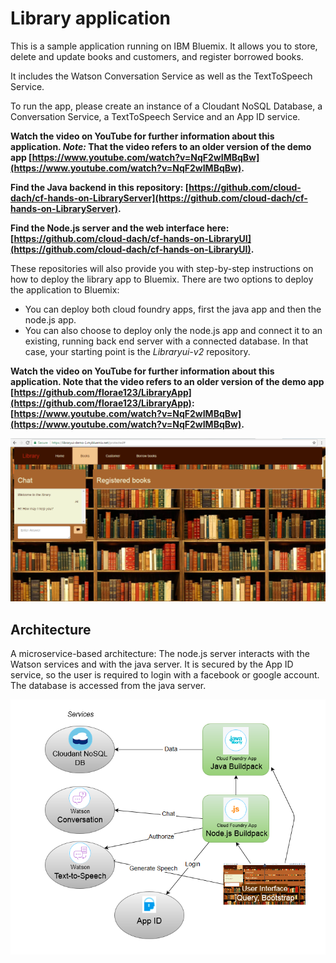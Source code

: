 # Library application

This is a sample application running on IBM Bluemix. It allows you to store, delete and update books and customers, and register borrowed books.

It includes the Watson Conversation Service as well as the TextToSpeech Service.

To run the app, please create an instance of a Cloudant NoSQL Database, a Conversation Service, a TextToSpeech Service and an App ID service.

**Watch the video on YouTube for further information about this application. _Note:_ That the video refers to an older version of the demo app  [https://www.youtube.com/watch?v=NqF2wIMBqBw](https://www.youtube.com/watch?v=NqF2wIMBqBw).**

**Find the Java backend in this repository: [https://github.com/cloud-dach/cf-hands-on-LibraryServer](https://github.com/cloud-dach/cf-hands-on-LibraryServer).**

**Find the Node.js server and the web interface here: [https://github.com/cloud-dach/cf-hands-on-LibraryUI](https://github.com/cloud-dach/cf-hands-on-LibraryUI).**

These repositories will also provide you with step-by-step instructions on how to deploy the library app to Bluemix. There are two options to deploy the application to Bluemix:
  * You can deploy both cloud foundry apps, first the java app and then the node.js app.
  * You can also choose to deploy only the node.js app and connect it to an existing, running back end server with a connected database. In that case, your starting point is the *Libraryui-v2* repository.

**Watch the video on YouTube for further information about this application. Note that the video refers to an older version of the demo app [https://github.com/florae123/LibraryApp](https://github.com/florae123/LibraryApp): [https://www.youtube.com/watch?v=NqF2wIMBqBw](https://www.youtube.com/watch?v=NqF2wIMBqBw).**

![](./images/WebInterface.png)

## Architecture

A microservice-based architecture: The node.js server interacts with the Watson services and with the java server. It is secured by the App ID service, so the user is required to login with a facebook or google account. The database is accessed from the java server.

![](./images/app-architecture.png)
